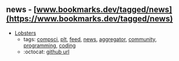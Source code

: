news - [www.bookmarks.dev/tagged/news](https://www.bookmarks.dev/tagged/news) 
---
* [Lobsters](https://lobste.rs/)
    * tags: [compsci](../tags/compsci.md), [plt](../tags/plt.md), [feed](../tags/feed.md), [news](../tags/news.md), [aggregator](../tags/aggregator.md), [community](../tags/community.md), [programming](../tags/programming.md), [coding](../tags/coding.md)
    * :octocat: [github url](https://github.com/lobsters/lobsters)
